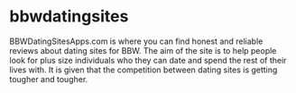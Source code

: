 # bbwdatingsites
BBWDatingSitesApps.com is where you can find honest and reliable reviews about dating sites for BBW. The aim of the site is to help people look for plus size individuals who they can date and spend the rest of their lives with. It is given that the competition between dating sites is getting tougher and tougher. 
